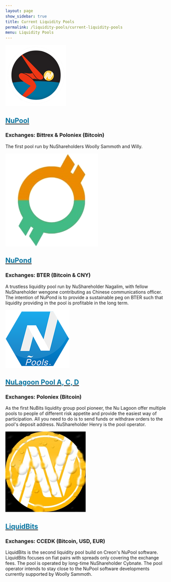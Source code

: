```yaml
---
layout: page
show_sidebar: true
title: Current Liquidity Pools
permalink: /liquidity-pools/current-liquidity-pools
menu: Liquidity Pools
---
```

<div class="news">

 <div class="article">
    <div class="img">
      <img src="/assets/Logo-NuPool.png" alt="Logo-NuPool.png" />
    </div>
    <div class="description">
      <a href="https://nupool.net" target="_blank"><h2 style="color:#0074A0">NuPool</h2></a>
      <h3 class="date">Exchanges: Bittrex & Poloniex (Bitcoin)</h3>
      <p>The first pool run by NuShareholders Woolly Sammoth and Willy.</p>
    </div>
  </div>

 <div class="article">
    <div class="img">
      <img src="/assets/logo-NuPond.png" alt="logo-NuPond.png" />
    </div>
    <div class="description">
      <a href="http://nupond.net" target="_blank"><h2 style="color:#0074A0">NuPond</h2></a>
      <h3 class="date">Exchanges: BTER (Bitcoin & CNY)</h3>
      <p>A trustless liquidity pool run by NuShareholder Nagalim, with fellow NuShareholder wengone contributing as Chinese communications officer. The intention of NuPond is to provide a sustainable peg on BTER such that liquidity providing in the pool is profitable in the long term.</p>
    </div>
  </div>

 <div class="article">
    <div class="img">
      <img src="/assets/NuLagoonPool.png" alt="Logo-NuLagoon.jpg" />
    </div>
    <div class="description">
      <a href="http://nulagoon.com" target="_blank"><h2 style="color:#0074A0">NuLagoon Pool A, C, D</h2></a>
      <h3 class="date">Exchanges: Poloniex (Bitcoin)</h3>
      <p>As the first NuBits liquidity group pool pioneer, the Nu Lagoon offer multiple pools to people of different risk appetite and provide the easiest way of participation. All you need to do is to send funds or withdraw orders to the pool's deposit address. NuShareholder Henry is the pool operator.</p>
    </div>
  </div>

 <div class="article">
    <div class="img">
      <img src="/assets/Logo-LiquidBits.jpg" alt="Logo-LiquidBits.jpg" />
    </div>
    <div class="description">
      <a href="http://cybnate.github.io/index-liquidbits.html" target="_blank"><h2 style="color:#0074A0">LiquidBits</h2></a>
      <h3 class="date">Exchanges: CCEDK (Bitcoin, USD, EUR)</h3>
      <p>LiquidBits is the second liquidity pool build on Creon's NuPool software. LiquidBits focuses on fiat pairs with spreads only covering the exchange fees. The pool is operated by long-time NuShareholder Cybnate. The pool operator intends to stay close to the NuPool software developments currently supported by Woolly Sammoth.</p>
    </div>
  </div>

  </div>
